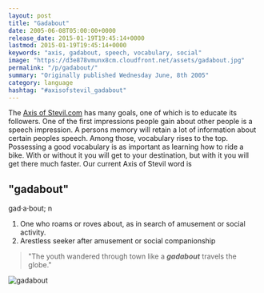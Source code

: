 ```yaml
---
layout: post
title: "Gadabout"
date: 2005-06-08T05:00:00+0000
release_date: 2015-01-19T19:45:14+0000
lastmod: 2015-01-19T19:45:14+0000
keywords: "axis, gadabout, speech, vocabulary, social"
image: "https://d3e878vmunx8cm.cloudfront.net/assets/gadabout.jpg"
permalink: "/p/gadabout/"
summary: "Originally published Wednesday June, 8th 2005"
category: language
hashtag: "#axisofstevil_gadabout"
---
```


[id_1]: https://d3e878vmunx8cm.cloudfront.net/assets/gadabout.jpg "gadabout"
The [Axis of Stevil.com](/ "Axis of Stevil.com") has many goals, one of which is to educate its followers. One of the first impressions people gain about other people is a speech impression. A persons memory will retain a lot of information about certain peoples speech. Among those, vocabulary rises to the top. Possessing a good vocabulary is as important as learning how to ride a bike. With or without it you will get to your destination, but with it you will get there much faster. Our current Axis of Stevil word is

## "gadabout" ##

gad·a·bout; n

1. One who roams or roves about, as in search of amusement or social activity.
2. Arestless seeker after amusement or social companionship
 
> "The youth wandered through town like a ***gadabout*** travels the globe."

![gadabout][id_1]
